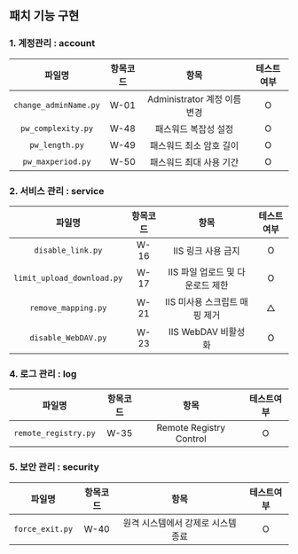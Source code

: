 ## 패치 기능 구현 
### 1. 계정관리 : account
|파일명|항목코드|항목|테스트여부|
|:------:|:------:|:---:|:---:|
|`change_adminName.py`|W-01|Administrator 계정 이름 변경|O|
|`pw_complexity.py`|W-48|패스워드 복잡성 설정|O|
|`pw_length.py`|W-49|패스워드 최소 암호 길이|O|
|`pw_maxperiod.py`|W-50|패스워드 최대 사용 기간|O|

### 2. 서비스 관리 : service
|파일명|항목코드|항목|테스트여부|
|:------:|:------:|:---:|:---:|
|`disable_link.py`|W-16|IIS 링크 사용 금지|O|
|`limit_upload_download.py`|W-17|IIS 파일 업로드 및 다운로드 제한|O|
|`remove_mapping.py`|W-21|IIS 미사용 스크립트 매핑 제거|△|
|`disable_WebDAV.py`|W-23|IIS WebDAV 비활성화|O|

### 4. 로그 관리 : log
|파일명|항목코드|항목|테스트여부|
|:------:|:------:|:---:|:---:|
|`remote_registry.py`|W-35|Remote Registry Control|O|

### 5. 보안 관리 : security
|파일명|항목코드|항목|테스트여부|
|:------:|:------:|:---:|:---:|
|`force_exit.py`|W-40|원격 시스템에서 강제로 시스템 종료|O|
